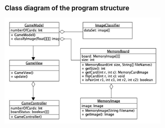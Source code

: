  ## Class diagram of the program structure
 ![alt text](https://github.com/ebbaRickard/ProjetIntegrateur/blob/master/Projetintegrateur.jpg)


